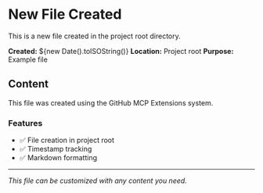# New File Created

This is a new file created in the project root directory.

**Created:** ${new Date().toISOString()}
**Location:** Project root
**Purpose:** Example file

## Content

This file was created using the GitHub MCP Extensions system.

### Features
- ✅ File creation in project root
- ✅ Timestamp tracking
- ✅ Markdown formatting

---

*This file can be customized with any content you need.*



